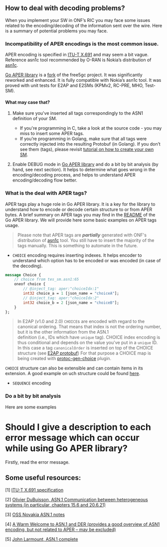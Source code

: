 ## How to deal with decoding problems?
When you implement your SW in ONF’s RIC you may face some issues related to the encoding/decoding of the information 
sent over the wire. Here is a summary of potential problems you may face.

### Incompatibility of APER encodings is the most common issue.
APER encoding is specified in [ITU-T X.691](https://www.itu.int/ITU-T/studygroups/com17/languages/X.691-0207.pdf) and may seem a bit vague.
Reference asn1c tool recommended by O-RAN is Nokia’s distribution of [asn1c](https://github.com/nokia/asn1c).

[Go APER library](https://github.com/onosproject/onos-lib-go/tree/master/pkg/asn1/aper) is a [fork](https://github.com/free5gc/aper) 
of the free5gc project. It was significantly reworked and enhanced. It is fully compatible with Nokia’s asn1c tool. 
It was proved with unit tests for E2AP and E2SMs (KPMv2, RC-PRE, MHO, Test-SM).

#### What may case that?
1. Make sure you've inserted all tags correspondingly to the ASN1 definition of your SM.
   * If you're programming in C, take a look at the source code - you may miss to insert some APER tags.
   * If you’re programming in Golang, make sure that all tags were correctly injected into the resulting Protobuf (in Golang). 
   If you don’t see them (tags), please revisit [tutorial on how to create your own SM](sm-howto.md).

2. Enable DEBUG mode in [Go APER library](https://github.com/onosproject/onos-lib-go/tree/master/pkg/asn1/aper) and do a 
bit by bit analysis (by hand, see next section). It helps to determine what goes wrong in the encoding/decoding process, and helps to understand
APER encoding/decoding flow better.

### What is the deal with APER tags?
APER tags play a huge role in Go APER library. It is a key for the library to understand how to encode or decode certain structure to or from APER bytes.
A brief summary on APER tags you may find in the [README](https://github.com/onosproject/onos-lib-go/blob/master/pkg/asn1/aper/README.md) of the Go APER library.
We will provide here some basic examples on APER tags usage.

> Please note that APER tags are ***partially*** generated with ONF's distribution of [asn1c](https://github.com/onosproject/asn1c) tool. 
> You still have to insert the majority of the tags manually. This is something to automate in the future.

* `CHOICE` encoding requires inserting indexes. It helps encoder to understand which option has to be encoded or was encoded (in case of the decoding).
```protobuf
message Choice {
    // choice from tes_sm.asn1:65
    oneof choice {
        // @inject_tag: aper:"choiceIdx:1"
        int32 choice_a = 1 [json_name = "choiceA"];
        // @inject_tag: aper:"choiceIdx:2"
        int32 choice_b = 2 [json_name = "choiceB"];
    }
};
```

> In E2AP (v1.0 and 2.0) `CHOICE`s are encoded with regard to the canonical ordering. That means that index is not the ordering number, but it is the other information from the ASN.1 \
> definition (i.e., IDs which have `unique` tag). CHOICE index encoding is thus conditional and depends on the value you've put in a `unique` ID. 
> In this case a tag `canonicalOrder` is inserted on top of the CHOICE structure (see [E2AP protobuf](https://github.com/onosproject/onos-e2t/blob/7f0b65294ecd539e15715514ba7a201b7098868f/api/e2ap/v2/e2ap_pdu_contents.proto#L36-L48)) 
> For that purpose a CHOICE map is being created with [protoc-gen-choice](../protoc-gen-choice/README.md) plugin.

`CHOICE` structure can also be extensible and can contain items in its extension. A good example on uch structure could be found [here](https://github.com/onosproject/onos-e2t/blob/7f0b65294ecd539e15715514ba7a201b7098868f/api/e2ap/v2/e2ap_ies.proto#L307-L319). 

* `SEQUENCE` encoding



### Do a bit by bit analysis
Here are some examples


# Should I give a description to each error message which can occur while using Go APER library?
Firstly, read the error message.


## Some useful resources:

[1] [ITU-T X.691 specification](https://www.itu.int/ITU-T/studygroups/com17/languages/X.691-0207.pdf)

[2] [Olivier DuBuisson, ASN.1 Communication between heterogeneous systems (in particular, chapters 15.6 and 20.6.21)](https://www.oss.com/asn1/resources/books-whitepapers-pubs/dubuisson-asn1-book.PDF)

[3] [OSS Novakia ASN.1 notes](https://www.oss.com/asn1/knowledge-center/asn1-java/asn1java-der-support.html)

[4] [A Warm Welcome to ASN.1 and DER (provides a good overview of ASN1 encoding, but not related to APER – may be excluded)](https://letsencrypt.org/docs/a-warm-welcome-to-asn1-and-der/)

[5] [John Larmount, ASN.1 complete](https://www.oss.com/asn1/resources/books-whitepapers-pubs/larmouth-asn1-book.pdf)
